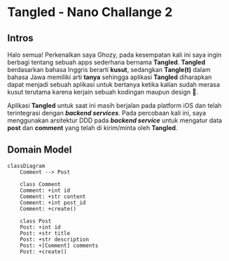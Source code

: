# Tangled - Nano Challange 2

## Intros

Halo semua! Perkenalkan saya Ghozy, pada kesempatan kali ini saya ingin berbagi tentang sebuah apps sederhana bernama **Tangled**. **Tangled** berdasarkan bahasa Inggris berarti **kusut**, sedangkan **Tangle(t)** dalam bahasa Jawa memiliki arti **tanya** sehingga aplikasi **Tangled** diharapkan dapat menjadi sebuah aplikasi untuk bertanya ketika kalian sudah merasa kusut terutama karena kerjain sebuah kodingan maupun design 🤪.

Aplikasi **Tangled** untuk saat ini masih berjalan pada platform iOS dan telah terintegrasi dengan ***backend services***. Pada percobaan kali ini, saya menggunakan arsitektur DDD pada ***backend service*** untuk mengatur data **post** dan **comment** yang telah di kirim/minta oleh **Tangled**.

## Domain Model

```mermaid
classDiagram
    Comment --> Post

    class Comment
    Comment: +int id
    Comment: +str content
    Comment: +int post_id
    Comment: +create()

    class Post
    Post: +int id
    Post: +str title
    Post: +str description
    Post: +[Comment] comments
    Post: +create()
    
```